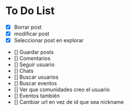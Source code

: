# To Do List

- [x] Borrar post
- [x] modificar post
- [x] Seleccionar post en explorar
- [] Guardar posts
- [] Comentarios
- [] Seguir usuario
- [] Chats
- [] Buscar usuarios
- [] Buscar eventos
- [] Ver que comunidades creo el usuario
- [] Eventos también
- [] Cambiar url en vez de id que sea nickname

